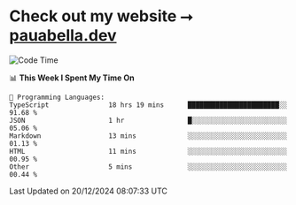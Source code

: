 # Check out my website ⭢ [pauabella.dev](https://pauabella.dev)

<!--START_SECTION:waka-->
![Code Time](http://img.shields.io/badge/Code%20Time-3%2C985%20hrs%207%20mins-blue)

📊 **This Week I Spent My Time On** 

```text
💬 Programming Languages: 
TypeScript               18 hrs 19 mins      ███████████████████████░░   91.68 % 
JSON                     1 hr                █░░░░░░░░░░░░░░░░░░░░░░░░   05.06 % 
Markdown                 13 mins             ░░░░░░░░░░░░░░░░░░░░░░░░░   01.13 % 
HTML                     11 mins             ░░░░░░░░░░░░░░░░░░░░░░░░░   00.95 % 
Other                    5 mins              ░░░░░░░░░░░░░░░░░░░░░░░░░   00.44 % 
```


 Last Updated on 20/12/2024 08:07:33 UTC
<!--END_SECTION:waka-->
